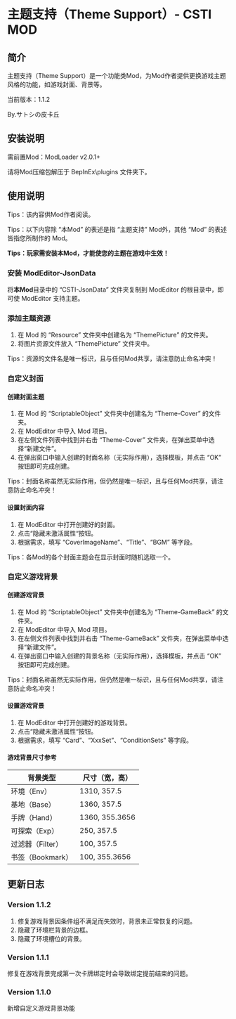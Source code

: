 # 主题支持（Theme Support）- CSTI MOD



## 简介

主题支持（Theme Support）是一个功能类Mod，为Mod作者提供更换游戏主题风格的功能，如游戏封面、背景等。



当前版本：1.1.2

By.サトシの皮卡丘



## 安装说明

需前置Mod：ModLoader v2.0.1+

请将Mod压缩包解压于 BepInEx\plugins 文件夹下。



## 使用说明

Tips：该内容供Mod作者阅读。

Tips：以下内容除 “本Mod” 的表述是指 “主题支持” Mod外，其他 “Mod” 的表述皆指您所制作的 Mod。

**Tips：玩家需安装本Mod，才能使您的主题在游戏中生效！**



### 安装 ModEditor-JsonData

将**本Mod**目录中的 “CSTI-JsonData” 文件夹复制到 ModEditor 的根目录中，即可使 ModEditor 支持主题。



### 添加主题资源

1. 在 Mod 的 “Resource” 文件夹中创建名为 “ThemePicture” 的文件夹。
2. 将图片资源文件放入 “ThemePicture” 文件夹中。

Tips：资源的文件名是唯一标识，且与任何Mod共享，请注意防止命名冲突！



### 自定义封面

#### 创建封面主题

1. 在 Mod 的 “ScriptableObject” 文件夹中创建名为 “Theme-Cover” 的文件夹。
2. 在 ModEditor 中导入 Mod 项目。
3. 在左侧文件列表中找到并右击 “Theme-Cover” 文件夹，在弹出菜单中选择“新建文件”。
4. 在弹出窗口中输入创建的封面名称（无实际作用），选择模板，并点击 “OK” 按钮即可完成创建。

Tips：封面名称虽然无实际作用，但仍然是唯一标识，且与任何Mod共享，请注意防止命名冲突！



#### 设置封面内容

1. 在 ModEditor 中打开创建好的封面。
2. 点击“隐藏未激活属性“按钮。
3. 根据需求，填写 “CoverImageName”、“Title”、“BGM” 等字段。

Tips：各Mod的各个封面主题会在显示封面时随机选取一个。



### 自定义游戏背景

#### 创建游戏背景

1. 在 Mod 的 “ScriptableObject” 文件夹中创建名为 “Theme-GameBack” 的文件夹。
2. 在 ModEditor 中导入 Mod 项目。
3. 在左侧文件列表中找到并右击 “Theme-GameBack” 文件夹，在弹出菜单中选择“新建文件”。
4. 在弹出窗口中输入创建的背景名称（无实际作用），选择模板，并点击 “OK” 按钮即可完成创建。

Tips：封面名称虽然无实际作用，但仍然是唯一标识，且与任何Mod共享，请注意防止命名冲突！



#### 设置游戏背景

1. 在 ModEditor 中打开创建好的游戏背景。
2. 点击“隐藏未激活属性“按钮。
3. 根据需求，填写 “Card”、“XxxSet”、“ConditionSets” 等字段。



#### 游戏背景尺寸参考

| 背景类型         | 尺寸（宽，高） |
| ---------------- | -------------- |
| 环境（Env）      | 1310, 357.5    |
| 基地（Base）     | 1360, 357.5    |
| 手牌（Hand）     | 1360, 355.3656 |
| 可探索（Exp）    | 250, 357.5     |
| 过滤器（Filter） | 100, 357.5     |
| 书签（Bookmark） | 100, 355.3656  |



## 更新日志

### Version 1.1.2

1. 修复游戏背景因条件组不满足而失效时，背景未正常恢复的问题。
2. 隐藏了环境栏背景的边框。
3. 隐藏了环境槽位的背景。



### Version 1.1.1

修复在游戏背景完成第一次卡牌绑定时会导致绑定提前结束的问题。



### Version 1.1.0

新增自定义游戏背景功能